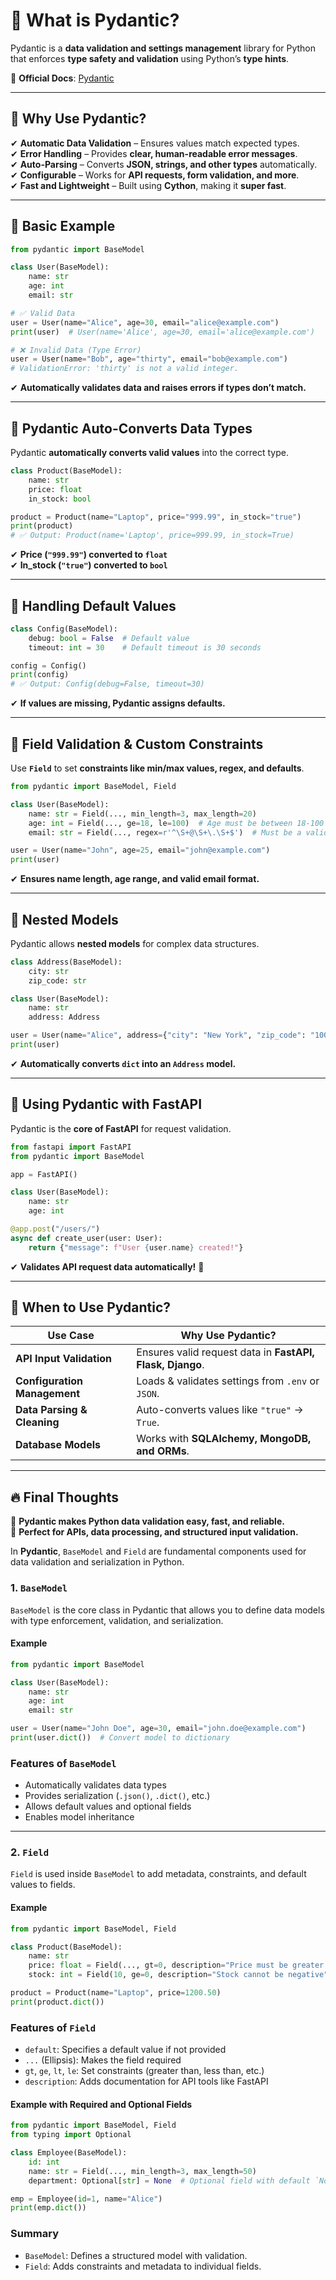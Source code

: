 # **📌 What is Pydantic?**
Pydantic is a **data validation and settings management** library for Python that enforces **type safety and validation** using Python’s **type hints**.

🔹 **Official Docs**: [Pydantic](https://docs.pydantic.dev/latest/)  

---

## **🚀 Why Use Pydantic?**
✔ **Automatic Data Validation** – Ensures values match expected types.  
✔ **Error Handling** – Provides **clear, human-readable error messages**.  
✔ **Auto-Parsing** – Converts **JSON, strings, and other types** automatically.  
✔ **Configurable** – Works for **API requests, form validation, and more**.  
✔ **Fast and Lightweight** – Built using **Cython**, making it **super fast**.

---

## **📌 Basic Example**
```python
from pydantic import BaseModel

class User(BaseModel):
    name: str
    age: int
    email: str

# ✅ Valid Data
user = User(name="Alice", age=30, email="alice@example.com")
print(user)  # User(name='Alice', age=30, email='alice@example.com')

# ❌ Invalid Data (Type Error)
user = User(name="Bob", age="thirty", email="bob@example.com")
# ValidationError: 'thirty' is not a valid integer.
```
✔ **Automatically validates data and raises errors if types don’t match.**

---

## **📌 Pydantic Auto-Converts Data Types**
Pydantic **automatically converts valid values** into the correct type.

```python
class Product(BaseModel):
    name: str
    price: float
    in_stock: bool

product = Product(name="Laptop", price="999.99", in_stock="true")
print(product)  
# ✅ Output: Product(name='Laptop', price=999.99, in_stock=True)
```
✔ **Price (`"999.99"`) converted to `float`**  
✔ **In_stock (`"true"`) converted to `bool`**

---

## **📌 Handling Default Values**
```python
class Config(BaseModel):
    debug: bool = False  # Default value
    timeout: int = 30    # Default timeout is 30 seconds

config = Config()
print(config)  
# ✅ Output: Config(debug=False, timeout=30)
```
✔ **If values are missing, Pydantic assigns defaults.**

---

## **📌 Field Validation & Custom Constraints**
Use **`Field`** to set **constraints like min/max values, regex, and defaults**.

```python
from pydantic import BaseModel, Field

class User(BaseModel):
    name: str = Field(..., min_length=3, max_length=20)
    age: int = Field(..., ge=18, le=100)  # Age must be between 18-100
    email: str = Field(..., regex=r'^\S+@\S+\.\S+$')  # Must be a valid email

user = User(name="John", age=25, email="john@example.com")
print(user)
```
✔ **Ensures name length, age range, and valid email format.**

---

## **📌 Nested Models**
Pydantic allows **nested models** for complex data structures.

```python
class Address(BaseModel):
    city: str
    zip_code: str

class User(BaseModel):
    name: str
    address: Address

user = User(name="Alice", address={"city": "New York", "zip_code": "10001"})
print(user)
```
✔ **Automatically converts `dict` into an `Address` model.**

---

## **📌 Using Pydantic with FastAPI**
Pydantic is the **core of FastAPI** for request validation.

```python
from fastapi import FastAPI
from pydantic import BaseModel

app = FastAPI()

class User(BaseModel):
    name: str
    age: int

@app.post("/users/")
async def create_user(user: User):
    return {"message": f"User {user.name} created!"}
```
✔ **Validates API request data automatically!** 🚀

---

## **📌 When to Use Pydantic?**
| **Use Case** | **Why Use Pydantic?** |
|-------------|------------------|
| **API Input Validation** | Ensures valid request data in **FastAPI, Flask, Django**. |
| **Configuration Management** | Loads & validates settings from `.env` or `JSON`. |
| **Data Parsing & Cleaning** | Auto-converts values like `"true"` → `True`. |
| **Database Models** | Works with **SQLAlchemy, MongoDB, and ORMs**. |

---

## **🔥 Final Thoughts**
🚀 **Pydantic makes Python data validation easy, fast, and reliable.**  
🚀 **Perfect for APIs, data processing, and structured input validation.**  

In **Pydantic**, `BaseModel` and `Field` are fundamental components used for data validation and serialization in Python.

### **1. `BaseModel`**
`BaseModel` is the core class in Pydantic that allows you to define data models with type enforcement, validation, and serialization.

#### **Example**
```python
from pydantic import BaseModel

class User(BaseModel):
    name: str
    age: int
    email: str

user = User(name="John Doe", age=30, email="john.doe@example.com")
print(user.dict())  # Convert model to dictionary
```
### **Features of `BaseModel`**
- Automatically validates data types
- Provides serialization (`.json()`, `.dict()`, etc.)
- Allows default values and optional fields
- Enables model inheritance

---

### **2. `Field`**
`Field` is used inside `BaseModel` to add metadata, constraints, and default values to fields.

#### **Example**
```python
from pydantic import BaseModel, Field

class Product(BaseModel):
    name: str
    price: float = Field(..., gt=0, description="Price must be greater than zero")
    stock: int = Field(10, ge=0, description="Stock cannot be negative")

product = Product(name="Laptop", price=1200.50)
print(product.dict())
```

### **Features of `Field`**
- `default`: Specifies a default value if not provided
- `...` (Ellipsis): Makes the field required
- `gt`, `ge`, `lt`, `le`: Set constraints (greater than, less than, etc.)
- `description`: Adds documentation for API tools like FastAPI

#### **Example with Required and Optional Fields**
```python
from pydantic import BaseModel, Field
from typing import Optional

class Employee(BaseModel):
    id: int
    name: str = Field(..., min_length=3, max_length=50)
    department: Optional[str] = None  # Optional field with default `None`

emp = Employee(id=1, name="Alice")
print(emp.dict())
```

### **Summary**
- `BaseModel`: Defines a structured model with validation.
- `Field`: Adds constraints and metadata to individual fields.

